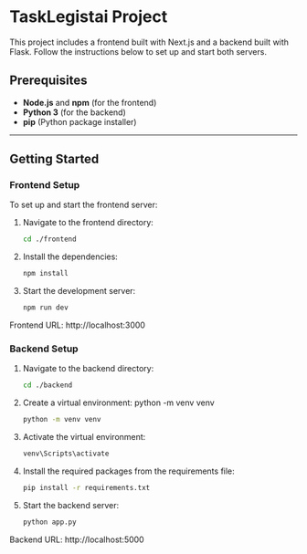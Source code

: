 # TaskLegistai Project

This project includes a frontend built with Next.js and a backend built with Flask. Follow the instructions below to set up and start both servers.

## Prerequisites

- **Node.js** and **npm** (for the frontend)
- **Python 3** (for the backend)
- **pip** (Python package installer)

---

## Getting Started

### Frontend Setup

To set up and start the frontend server:

1. Navigate to the frontend directory:
   ```bash
   cd ./frontend
2. Install the dependencies:
   ```bash
   npm install
4. Start the development server:
   ```bash
   npm run dev


Frontend URL: http://localhost:3000


### Backend Setup

1. Navigate to the backend directory:
   ```bash
   cd ./backend
2. Create a virtual environment: python -m venv venv
   ```bash
   python -m venv venv
4. Activate the virtual environment: 
   ```bash
   venv\Scripts\activate
6. Install the required packages from the requirements file:
   ```bash
   pip install -r requirements.txt
8. Start the backend server:
   ```bash
   python app.py

Backend URL: http://localhost:5000









